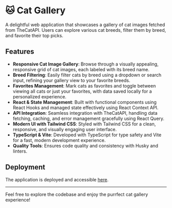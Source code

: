 # 🐱 Cat Gallery

A delightful web application that showcases a gallery of cat images fetched from TheCatAPI. Users can explore various cat breeds, filter them by breed, and favorite their top picks.

## Features

- **Responsive Cat Image Gallery**: Browse through a visually appealing, responsive grid of cat images, each labeled with its breed name.
- **Breed Filtering**: Easily filter cats by breed using a dropdown or search input, refining your gallery view to your favorite breeds.
- **Favorites Management**: Mark cats as favorites and toggle between viewing all cats or just your favorites, with data saved locally for a personalized experience.
- **React & State Management**: Built with functional components using React Hooks and managed state effectively using React Context API.
- **API Integration**: Seamless integration with TheCatAPI, handling data fetching, caching, and error management gracefully using React Query.
- **Modern UI with Tailwind CSS**: Styled with Tailwind CSS for a clean, responsive, and visually engaging user interface.
- **TypeScript & Vite**: Developed with TypeScript for type safety and Vite for a fast, modern development experience.
- **Quality Tools**: Ensures code quality and consistency with Husky and linters.

## Deployment

The application is deployed and accessible [here]([#](https://rely-test-kliushnyk.vercel.app/search)).

---

Feel free to explore the codebase and enjoy the purrfect cat gallery experience!
